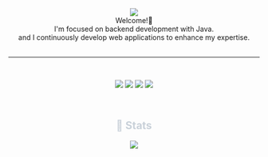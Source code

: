 <!--파도 애니메이션 이미지-->
<div align= "center">
    <img src="https://capsule-render.vercel.app/api?type=waving&color=0:54469b,100:0f3566&height=300&text=FargoeWave&animation=&fontColor=ffffff&fontSize=40" />
    </div>
    

<div align="center">
    Welcome!👋
    <br>
    I'm focused on backend development with Java.
    <br>
    and I continuously develop web applications to enhance my expertise.
</div><br>

---
<br><div style="margin: 0 auto; text-align: center;" align="center"> 
        <img src="https://img.shields.io/badge/Java-007396?style=for-the-badge&logo=Java&logoColor=white">
        <img src="https://img.shields.io/badge/Spring-6DB33F?style=for-the-badge&logo=Spring&logoColor=white">
        <img src="https://img.shields.io/badge/MySQL-4479A1?style=for-the-badge&logo=MySQL&logoColor=white">
        <img src="https://img.shields.io/badge/html-E34F26?style=for-the-badge&logo=html5&logoColor=white">
</div><br>

    

<!-- 통계(Stats) 섹션 시작 -->
<div align="center"> 
    <!-- "Stats" 제목 -->
    <h2 style="border: none; color: #c9d1d9;"> 🏅 Stats </h2> 
    <!-- 깃허브 프로필 통계 데이터를 표시하는 이미지. vercel의 GitHub Readme Stats API를 사용하여 프로필 통계를 표시합니다. -->
    <div align="center"> 
        <img src="https://github-readme-stats.vercel.app/api?username=fargoe&bg_color=60,2e538e,000000&title_color=ffffff&text_color=ffffff" />
    </div> 
</div>


